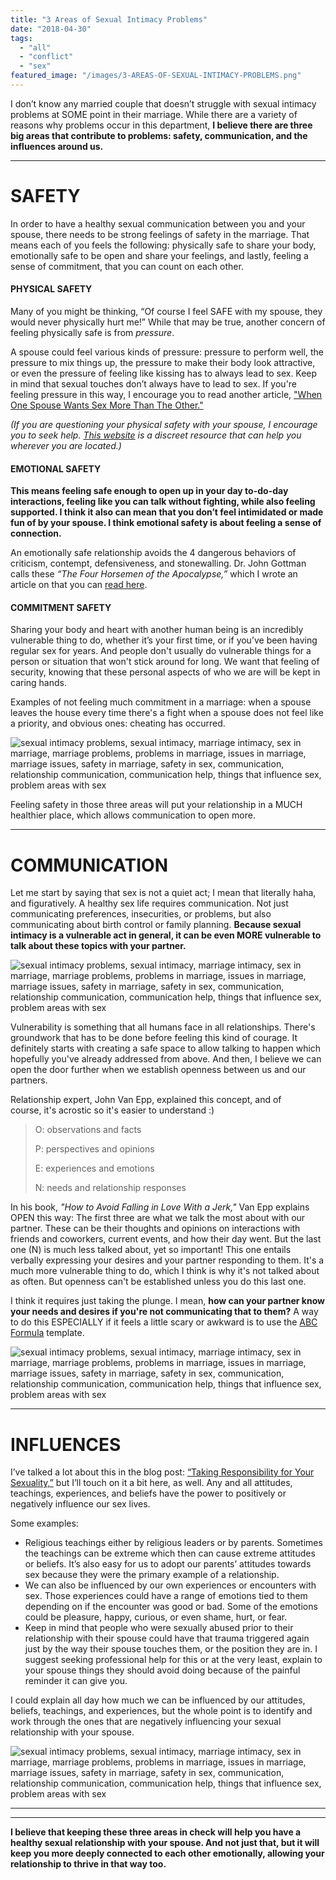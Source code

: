 ```yaml
---
title: "3 Areas of Sexual Intimacy Problems"
date: "2018-04-30"
tags:
  - "all"
  - "conflict"
  - "sex"
featured_image: "/images/3-AREAS-OF-SEXUAL-INTIMACY-PROBLEMS.png"
---
```


I don’t know any married couple that doesn’t struggle with sexual intimacy problems at SOME point in their marriage. While there are a variety of reasons why problems occur in this department, **I believe there are three big areas that contribute to problems: safety, communication, and the influences around us.**

* * *

# SAFETY

In order to have a healthy sexual communication between you and your spouse, there needs to be strong feelings of safety in the marriage. That means each of you feels the following: physically safe to share your body, emotionally safe to be open and share your feelings, and lastly, feeling a sense of commitment, that you can count on each other.

#### PHYSICAL SAFETY

Many of you might be thinking, “Of course I feel SAFE with my spouse, they would never physically hurt me!” While that may be true, another concern of feeling physically safe is from _pressure_.

A spouse could feel various kinds of pressure: pressure to perform well, the pressure to mix things up, the pressure to make their body look attractive, or even the pressure of feeling like kissing has to always lead to sex. Keep in mind that sexual touches don’t always have to lead to sex. If you're feeling pressure in this way, I encourage you to read another article, ["When One Spouse Wants Sex More Than The Other."](https://freshlymarried.com/when-one-spouse-wants-sex-more-than-the-other/)

_(If you are questioning your physical safety with your spouse, I encourage you to seek help. [This website](http://www.thehotline.org/) is a discreet resource that can help you wherever you are located.)_

#### EMOTIONAL SAFETY

**This means feeling safe enough to open up in your day to-do-day interactions, feeling like you can talk without fighting, while also feeling supported. I think it also can mean that you don’t feel intimidated or made fun of by your spouse. I think emotional safety is about feeling a sense of connection.**

An emotionally safe relationship avoids the 4 dangerous behaviors of criticism, contempt, defensiveness, and stonewalling. Dr. John Gottman calls these _“The Four Horsemen of the Apocalypse,”_ which I wrote an article on that you can [read here](http://freshlymarried.com/the-four-horsemen/).

#### COMMITMENT SAFETY

Sharing your body and heart with another human being is an incredibly vulnerable thing to do, whether it’s your first time, or if you’ve been having regular sex for years. And people don't usually do vulnerable things for a person or situation that won't stick around for long. We want that feeling of security, knowing that these personal aspects of who we are will be kept in caring hands.

Examples of not feeling much commitment in a marriage: when a spouse leaves the house every time there's a fight when a spouse does not feel like a priority, and obvious ones: cheating has occurred.

![sexual intimacy problems, sexual intimacy, marriage intimacy, sex in marriage, marriage problems, problems in marriage, issues in marriage, marriage issues, safety in marriage, safety in sex, communication, relationship communication, communication help, things that influence sex, problem areas with sex](/images/jon-tyson-625912-unsplash.jpg)

Feeling safety in those three areas will put your relationship in a MUCH healthier place, which allows communication to open more. 

* * *

# COMMUNICATION

Let me start by saying that sex is not a quiet act; I mean that literally haha, and figuratively. A healthy sex life requires communication. Not just communicating preferences, insecurities, or problems, but also communicating about birth control or family planning. **Because sexual intimacy is a vulnerable act in general, it can be even MORE vulnerable to talk about these topics with your partner.** 

![sexual intimacy problems, sexual intimacy, marriage intimacy, sex in marriage, marriage problems, problems in marriage, issues in marriage, marriage issues, safety in marriage, safety in sex, communication, relationship communication, communication help, things that influence sex, problem areas with sex](/images/brene-brown-vulnerability-1.png)

Vulnerability is something that all humans face in all relationships. There's groundwork that has to be done before feeling this kind of courage. It definitely starts with creating a safe space to allow talking to happen which hopefully you've already addressed from above. And then, I believe we can open the door further when we establish openness between us and our partners.

Relationship expert, John Van Epp, explained this concept, and of course, it's acrostic so it's easier to understand :)

> O: observations and facts
> 
> P: perspectives and opinions
> 
> E: experiences and emotions
> 
> N: needs and relationship responses

In his book, _"How to Avoid Falling in Love With a Jerk,"_ Van Epp explains OPEN this way: The first three are what we talk the most about with our partner. These can be their thoughts and opinions on interactions with friends and coworkers, current events, and how their day went. But the last one (N) is much less talked about, yet so important! This one entails verbally expressing your desires and your partner responding to them. It's a much more vulnerable thing to do, which I think is why it's not talked about as often. But openness can't be established unless you do this last one.

I think it requires just taking the plunge. I mean, **how can your partner know your needs and desires if you're not communicating that to them?** A way to do this ESPECIALLY if it feels a little scary or awkward is to use the [ABC Formula](https://freshlymarried.com/the-abc-formula/) template.

![sexual intimacy problems, sexual intimacy, marriage intimacy, sex in marriage, marriage problems, problems in marriage, issues in marriage, marriage issues, safety in marriage, safety in sex, communication, relationship communication, communication help, things that influence sex, problem areas with sex](/images/gus-moretta-371897-unsplash-2.jpg)

* * *

# INFLUENCES

I’ve talked a lot about this in the blog post: [“Taking Responsibility for Your Sexuality,”](https://freshlymarried.com/taking-responsibility-for-your-sexuality/) but I’ll touch on it a bit here, as well. Any and all attitudes, teachings, experiences, and beliefs have the power to positively or negatively influence our sex lives.

Some examples:

- Religious teachings either by religious leaders or by parents. Sometimes the teachings can be extreme which then can cause extreme attitudes or beliefs. It’s also easy for us to adopt our parents’ attitudes towards sex because they were the primary example of a relationship.
- We can also be influenced by our own experiences or encounters with sex. Those experiences could have a range of emotions tied to them depending on if the encounter was good or bad. Some of the emotions could be pleasure, happy, curious, or even shame, hurt, or fear.
- Keep in mind that people who were sexually abused prior to their relationship with their spouse could have that trauma triggered again just by the way their spouse touches them, or the position they are in. I suggest seeking professional help for this or at the very least, explain to your spouse things they should avoid doing because of the painful reminder it can give you.

I could explain all day how much we can be influenced by our attitudes, beliefs, teachings, and experiences, but the whole point is to identify and work through the ones that are negatively influencing your sexual relationship with your spouse.

![sexual intimacy problems, sexual intimacy, marriage intimacy, sex in marriage, marriage problems, problems in marriage, issues in marriage, marriage issues, safety in marriage, safety in sex, communication, relationship communication, communication help, things that influence sex, problem areas with sex](/images/kinga-cichewicz-513031-unsplash.jpg)

* * *

* * *

**I believe that keeping these three areas in check will help you have a healthy sexual relationship with your spouse. And not just that, but it will keep you more deeply connected to each other emotionally, allowing your relationship to thrive in that way too.**
